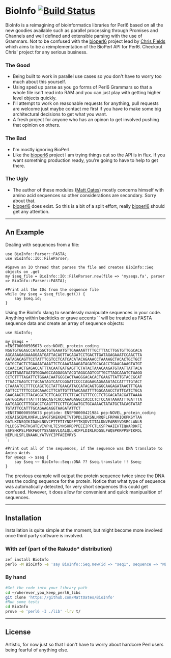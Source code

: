 BioInfo [![Build Status](https://travis-ci.org/MattOates/BioInfo.svg?branch=master)](https://travis-ci.org/MattOates/BioInfo)
=========

BioInfo is a reimagining of bioinformatics libraries for Perl6 based on all the new goodies available such as parallel processing through Promises and Channels and well defined and extensible parsing with the use of Grammars. Not to be confused with the [bioperl6] project lead by [Chris Fields] which aims to be a reimplementation of the BioPerl API for Perl6. Checkout Chris' project for any serious business.


### The Good
  - Being built to work in parallel use cases so you don't have to worry too much about this yourself.
  - Using sped up parse as you go forms of Perl6 Grammars so that a whole file isn't read into RAM and you can just play with getting higher level objects quickly.
  - I'll attempt to work on reasonable requests for anything, pull requests are welcome just maybe contact me first if you have to make some big architectural decisions to get what you want.
  - A fresh project for anyone who has an opinon to get involved pushing that opinion on others.

### The Bad
  - I'm mostly ignoring BioPerl.
  - Like the [bioperl6] project I am trying things out so the API is in flux. If you want something production ready, you're going to have to help to get there.

### The Ugly
  - The author of these modules ([Matt Oates]) mostly concerns himself with amino acid sequences so other considerations are secondary. Sorry about that.
  - [bioperl6] does exist. So this is a bit of a split effort, really [bioperl6] should get any attention.

---

## An Example

Dealing with sequences from a file:

```perl6
use BioInfo::Parser::FASTA;
use BioInfo::IO::FileParser;

#Spawn an IO thread that parses the file and creates BioInfo::Seq objects on .get
my $seq_file = BioInfo::IO::FileParser.new(file => 'myseqs.fa', parser => BioInfo::Parser::FASTA);

#Print all the IDs from the sequence file
while (my $seq = $seq_file.get()) {
    say $seq.id;
}

```

Using the BioInfo slang to seamlessly manipulate sequences in your code. Anything within backticks or grave accents `` will be treated as FASTA sequence data and create an array of sequence objects:

```perl6
use BioInfo;

my @seqs = `
>ENST00000505673 cds:NOVEL_protein_coding
NGGTGTGGAGCCATAGGCTGTGAAATGTTGAAAAATTTTGCTTTACTTGGTGTTGGCACA
AGCAAAGAGAAAGGAATGATTACAGTTACAGATCCTGACTTGATAGAGAAATCCAACTTA
AATAGACAGTTCCTATTTCGTCCTCATCACATACAGAAACCTAAAAGCTACACTGCTGCT
GATGCTACTCTGAAAATAAATTCTCAAATAAAGATAGATGCACACCTGAACAAAGTATGT
CCAACCACTGAGACCATTTACAATGATGAGTTCTATACTAAACAAGATGTAATTATTACA
GCATTAGATAATGTGGAAGCCAGGAGATACGTAGACAGTCGTTGCTTAGCAAATCTAAGG
CCTCTTTTAGATTCTGGAACAATGGGCACTAAGGGACACACTGAAGTTATTGTACCGCAT
TTGACTGAGTCTTACAATAGTCATCGGGATCCCCCAGAAGAGGAAATACCATTTTGTACT
CTAAAATCCTTTCCAGCTGCTATTGAACATACCATACAGTGGGCAAGAGATAAGTTTGAA
AGTTCCTTTTCCCACAAACCTTCATTGTTTAACAAATTTTGGCAAACCTATTCATCTGCA
GAAGAAGTCTTACAGGCTCTTCAGCTTCTTCACTGTTTCCCTCTGGACATACGATTAAAA
GATGGCAGTTTATTTTGGCAGTCACCAAAGAGGCCACCCTCTCCAATAAAATTTGATTTA
AATGAGCCTTTGCACCTCAGTTTCCTTCAGAATGCTGCAAAACTATATGCTACAGTATAT
TGTATTCCATTTGCAGAAGAGGTAAGATATTCT
>ENST00000505673 peptide: ENSP00000421984 pep:NOVEL_protein_coding
XCGAIGCEMLKNFALLGVGTSKEKGMITVTDPDLIEKSNLNRQFLFRPHHIQKPKSYTAA
DATLKINSQIKIDAHLNKVCPTTETIYNDEFYTKQDVIITALDNVEARRYVDSRCLANLR
PLLDSGTMGTKGHTEVIVPHLTESYNSHRDPPEEEIPFCTLKSFPAAIEHTIQWARDKFE
SSFSHKPSLFNKFWQTYSSAEEVLQALQLLHCFPLDIRLKDGSLFWQSPKRPPSPIKFDL
NEPLHLSFLQNAAKLYATVYCIPFAEEVRYS
`;

#Print out all of the sequences, if the sequence was DNA translate to Amino Acids
for @seqs -> $seq {
    say $seq ~~ BioInfo::Seq::DNA ?? $seq.translate !! $seq;
}
```

The previous example will output the protein sequence twice since the DNA was the coding sequence for the protein. Notice that what type of sequence was automatically detected, for very short sequences this could get confused. However, it does allow for convenient and quick manipualtion of sequences.

---

## Installation

Installation is quite simple at the moment, but might become more involved once third party software is involved.

### With zef (part of the Rakudo* distribution)

```sh
zef install BioInfo
perl6 -M BioInfo -e 'say BioInfo::Seq.new(id => "seq1", sequence => "MDADAFA");'
```

### By hand

```sh
#Get the code into your library path
cd ~/wherever_you_keep_perl6_libs
git clone 'https://github.com/MattOates/BioInfo'
#Run some tests
cd BioInfo
prove -e 'perl6 -I ./lib' -lrv t/
```

---

## License

Artistic, for now just so that I don't have to worry about hardcore Perl users being fearful of anything else.

[Chris Fields]:http://www.bioperl.org/wiki/User:Cjfields
[bioperl6]:https://github.com/cjfields/bioperl6/
[Matt Oates]:http://bioinformatics.bris.ac.uk/people/matt_oates.php
